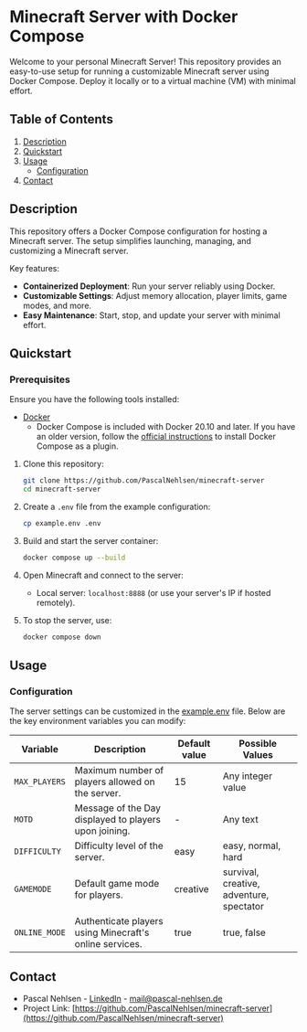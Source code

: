 # Minecraft Server with Docker Compose

Welcome to your personal Minecraft Server! This repository provides an easy-to-use setup for running a customizable Minecraft server using Docker Compose. Deploy it locally or to a virtual machine (VM) with minimal effort.

## Table of Contents

1. [Description](#description)
2. [Quickstart](#quickstart)
3. [Usage](#usage)
   - [Configuration](#configuration)
4. [Contact](#contact)

## Description

This repository offers a Docker Compose configuration for hosting a Minecraft server. The setup simplifies launching, managing, and customizing a Minecraft server.

Key features:

- **Containerized Deployment**: Run your server reliably using Docker.
- **Customizable Settings**: Adjust memory allocation, player limits, game modes, and more.
- **Easy Maintenance**: Start, stop, and update your server with minimal effort.

## Quickstart

### Prerequisites

Ensure you have the following tools installed:

- [Docker](https://www.docker.com/products/docker-desktop)
  - Docker Compose is included with Docker 20.10 and later. If you have an older version, follow the [official instructions](https://docs.docker.com/compose/install/) to install Docker Compose as a plugin.

1. Clone this repository:

   ```bash
   git clone https://github.com/PascalNehlsen/minecraft-server
   cd minecraft-server
   ```

2. Create a `.env` file from the example configuration:

   ```bash
   cp example.env .env
   ```

3. Build and start the server container:

   ```bash
   docker compose up --build
   ```

4. Open Minecraft and connect to the server:

   - Local server: `localhost:8888` (or use your server's IP if hosted remotely).

5. To stop the server, use:

   ```bash
   docker compose down
   ```

## Usage

### Configuration

The server settings can be customized in the [example.env](./example.env) file. Below are the key environment variables you can modify:

| Variable      | Description                                             | Default value | Possible Values                          |
| ------------- | ------------------------------------------------------- | ------------- | ---------------------------------------- |
| `MAX_PLAYERS` | Maximum number of players allowed on the server.        | 15            | Any integer value                        |
| `MOTD`        | Message of the Day displayed to players upon joining.   | -             | Any text                                 |
| `DIFFICULTY`  | Difficulty level of the server.                         | easy          | easy, normal, hard                       |
| `GAMEMODE`    | Default game mode for players.                          | creative      | survival, creative, adventure, spectator |
| `ONLINE_MODE` | Authenticate players using Minecraft's online services. | true          | true, false                              |

## Contact

- Pascal Nehlsen - [LinkedIn](https://www.linkedin.com/in/pascal-nehlsen) - [mail@pascal-nehlsen.de](mailto:mail@pascal-nehlsen.de)
- Project Link: [https://github.com/PascalNehlsen/minecraft-server](https://github.com/PascalNehlsen/minecraft-server)

